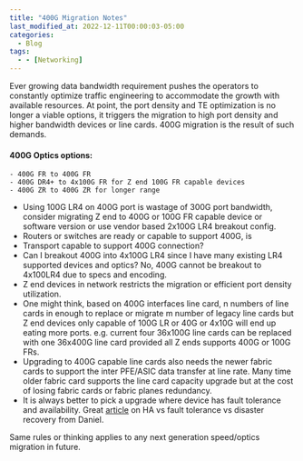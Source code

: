```yaml
---
title: "400G Migration Notes"
last_modified_at: 2022-12-11T00:00:03-05:00
categories:
  - Blog
tags:
  - - [Networking]
---
```


Ever growing data bandwidth requirement pushes the operators to constantly optimize traffic engineering to accommodate the growth with available resources. At point, the port density and TE optimization is no longer a viable options, it triggers the  migration to high port density and higher bandwidth devices or line cards. 400G migration is the result of such demands.

#### 400G Optics options:
    - 400G FR to 400G FR
    - 400G DR4+ to 4x100G FR for Z end 100G FR capable devices
    - 400G ZR to 400G ZR for longer range

- Using 100G LR4 on 400G port is wastage of 300G port bandwidth, consider migrating Z end to 400G or 100G FR capable device or software version or use vendor based 2x100G LR4 breakout config.
- Routers or switches are ready or capable to support 400G, is 
- Transport capable to support 400G connection?
- Can I breakout 400G into 4x100G LR4 since I have many existing LR4 supported devices and optics? No, 400G cannot be breakout to 4x100LR4 due to specs and encoding. 
- Z end devices in network restricts the migration or efficient port density utilization.
- One might think, based on 400G interfaces line card, n numbers of line cards in enough to replace or migrate m number of legacy line cards but Z end devices only capable of 100G LR or 40G or 4x10G will end up eating more ports. e.g. current four 36x100G line cards can be replaced with one 36x400G line card provided all Z ends supports 400G or 100G FRs.
- Upgrading to 400G capable line cards also needs the newer fabric cards to support the inter PFE/ASIC data transfer at line rate. Many time older fabric card supports the line card capacity upgrade but at the cost of losing fabric cards or fabric planes redundancy. 
- It is always better to pick a upgrade where device has fault tolerance and availability. Great [article](https://www.freecodecamp.org/news/high-availability-fault-tolerance-and-disaster-recovery-explained/) on HA vs fault tolerance vs disaster recovery from Daniel.

Same rules or thinking applies to any next generation speed/optics migration in future. 